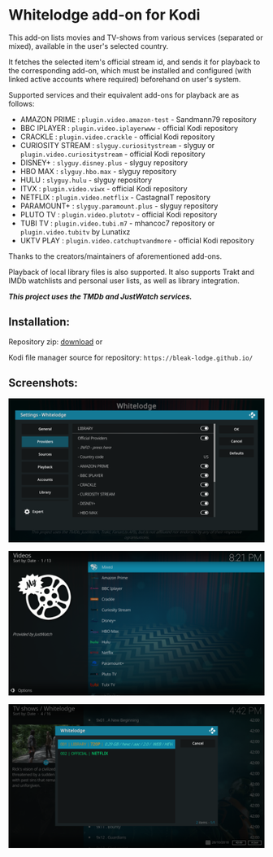 # Whitelodge add-on for Kodi

This add-on lists movies and TV-shows from various services (separated or mixed), available in the user's selected country.

It fetches the selected item's official stream id, and sends it for playback to the corresponding add-on,
which must be installed and configured (with linked active accounts where required) beforehand on user's system.

Supported services and their equivalent add-ons for playback are as follows:

- AMAZON PRIME     :  `plugin.video.amazon-test` - Sandmann79 repository
- BBC IPLAYER      :  `plugin.video.iplayerwww` - official Kodi repository
- CRACKLE          :  `plugin.video.crackle` - official Kodi repository
- CURIOSITY STREAM :  `slyguy.curiositystream` - slyguy or `plugin.video.curiositystream` - official Kodi repository
- DISNEY+          :  `slyguy.disney.plus` - slyguy repository
- HBO MAX          :  `slyguy.hbo.max` - slyguy repository
- HULU             :  `slyguy.hulu` - slyguy repository
- ITVX             :  `plugin.video.viwx` - official Kodi repository
- NETFLIX          :  `plugin.video.netflix` - CastagnaIT repository
- PARAMOUNT+       :  `slyguy.paramount.plus` - slyguy repository
- PLUTO TV         :  `plugin.video.plutotv` - official Kodi repository
- TUBI TV          :  `plugin.video.tubi.m7` - mhancoc7 repository or `plugin.video.tubitv` by Lunatixz
- UKTV PLAY        :  `plugin.video.catchuptvandmore` - official Kodi repository

Thanks to the creators/maintainers of aforementioned add-ons.

Playback of local library files is also supported.
It also supports Trakt and IMDb watchlists and personal user lists, as well as library integration.

***This project uses the TMDb and JustWatch services.***


## Installation:

Repository zip: [download](https://github.com/bleak-lodge/repository.bleak-lodge/raw/main/repository.bleak-lodge/repository.bleak-lodge-1.0.zip) or

Kodi file manager source for repository: `https://bleak-lodge.github.io/`


## Screenshots:

![Settings](/resources/images/screenshot-01.png)

![Menu](/resources/images/screenshot-02.png)

![Sources results](/resources/images/screenshot-03.png)
